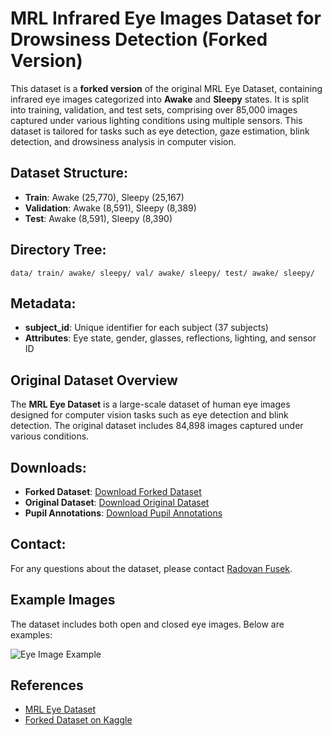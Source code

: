 # MRL Infrared Eye Images Dataset for Drowsiness Detection (Forked Version)

This dataset is a **forked version** of the original MRL Eye Dataset, containing infrared eye images categorized into **Awake** and **Sleepy** states. It is split into training, validation, and test sets, comprising over 85,000 images captured under various lighting conditions using multiple sensors. This dataset is tailored for tasks such as eye detection, gaze estimation, blink detection, and drowsiness analysis in computer vision.

## Dataset Structure:
- **Train**: Awake (25,770), Sleepy (25,167)
- **Validation**: Awake (8,591), Sleepy (8,389)
- **Test**: Awake (8,591), Sleepy (8,390)

## Directory Tree:
```data/ train/ awake/ sleepy/ val/ awake/ sleepy/ test/ awake/ sleepy/ ```


## Metadata:
- **subject_id**: Unique identifier for each subject (37 subjects)
- **Attributes**: Eye state, gender, glasses, reflections, lighting, and sensor ID

## Original Dataset Overview

The **MRL Eye Dataset** is a large-scale dataset of human eye images designed for computer vision tasks such as eye detection and blink detection. The original dataset includes 84,898 images captured under various conditions.

## Downloads:
- **Forked Dataset**: [Download Forked Dataset](http://mrl.cs.vsb.cz/data/eyedataset/mrlEyes_2018_01.zip)
- **Original Dataset**: [Download Original Dataset](http://mrl.cs.vsb.cz/data/eyedataset/mrlEyes_2018_01.zip)
- **Pupil Annotations**: [Download Pupil Annotations](http://mrl.cs.vsb.cz/data/eyedataset/pupil.txt)

## Contact:
For any questions about the dataset, please contact [Radovan Fusek](http://mrl.cs.vsb.cz//people/fusek/).

## Example Images

The dataset includes both open and closed eye images. Below are examples:

![Eye Image Example](http://mrl.cs.vsb.cz/images/eyedataset/eyedataset01.png)

## References

- [MRL Eye Dataset](http://mrl.cs.vsb.cz/eyedataset)
- [Forked Dataset on Kaggle](https://www.kaggle.com/datasets/imadeddinedjerarda/mrl-eye-dataset)

